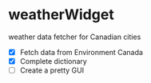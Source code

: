 weatherWidget
=============

weather data fetcher for Canadian cities

- [x] Fetch data from Environment Canada
- [x] Complete dictionary
- [ ] Create a pretty GUI 
